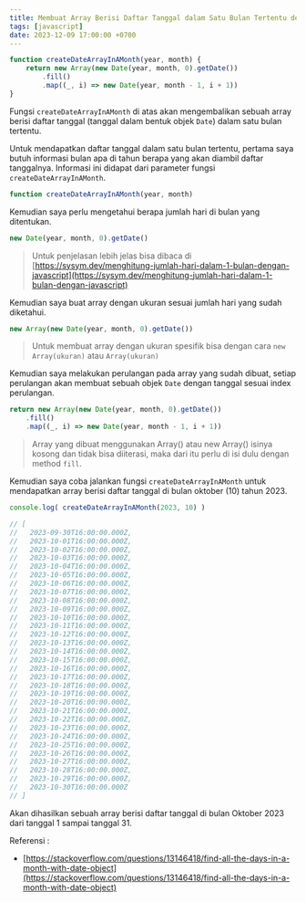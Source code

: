 ```yaml
---
title: Membuat Array Berisi Daftar Tanggal dalam Satu Bulan Tertentu dengan Javascript
tags: [javascript]
date: 2023-12-09 17:00:00 +0700
---
```


```javascript
function createDateArrayInAMonth(year, month) {
    return new Array(new Date(year, month, 0).getDate())
        .fill()
        .map((_, i) => new Date(year, month - 1, i + 1))
}
```

<!--more-->

Fungsi `createDateArrayInAMonth` di atas akan mengembalikan sebuah array berisi daftar tanggal (tanggal dalam bentuk objek `Date`) dalam satu bulan tertentu.

Untuk mendapatkan daftar tanggal dalam satu bulan tertentu, pertama saya butuh informasi bulan apa di tahun berapa yang akan diambil daftar tanggalnya. Informasi ini didapat dari parameter fungsi `createDateArrayInAMonth`.

```javascript
function createDateArrayInAMonth(year, month)
```

Kemudian saya perlu mengetahui berapa jumlah hari di bulan yang ditentukan.

```javascript
new Date(year, month, 0).getDate()
```

> Untuk penjelasan lebih jelas bisa dibaca di [https://sysym.dev/menghitung-jumlah-hari-dalam-1-bulan-dengan-javascript](https://sysym.dev/menghitung-jumlah-hari-dalam-1-bulan-dengan-javascript)

Kemudian saya buat array dengan ukuran sesuai jumlah hari yang sudah diketahui.

```javascript
new Array(new Date(year, month, 0).getDate())
```

> Untuk membuat array dengan ukuran spesifik bisa dengan cara `new Array(ukuran)` atau `Array(ukuran)`

Kemudian saya melakukan perulangan pada array yang sudah dibuat, setiap perulangan akan membuat sebuah objek `Date` dengan tanggal sesuai index perulangan.

```javascript
return new Array(new Date(year, month, 0).getDate())
    .fill()
    .map((_, i) => new Date(year, month - 1, i + 1))
```

> Array yang dibuat menggunakan Array() atau new Array() isinya kosong dan tidak bisa diiterasi, maka dari itu perlu di isi dulu dengan method `fill`.

Kemudian saya coba jalankan fungsi `createDateArrayInAMonth` untuk mendapatkan array berisi daftar tanggal di bulan oktober (10) tahun 2023.

```javascript
console.log( createDateArrayInAMonth(2023, 10) )

// [
//   2023-09-30T16:00:00.000Z,
//   2023-10-01T16:00:00.000Z,
//   2023-10-02T16:00:00.000Z,
//   2023-10-03T16:00:00.000Z,
//   2023-10-04T16:00:00.000Z,
//   2023-10-05T16:00:00.000Z,
//   2023-10-06T16:00:00.000Z,
//   2023-10-07T16:00:00.000Z,
//   2023-10-08T16:00:00.000Z,
//   2023-10-09T16:00:00.000Z,
//   2023-10-10T16:00:00.000Z,
//   2023-10-11T16:00:00.000Z,
//   2023-10-12T16:00:00.000Z,
//   2023-10-13T16:00:00.000Z,
//   2023-10-14T16:00:00.000Z,
//   2023-10-15T16:00:00.000Z,
//   2023-10-16T16:00:00.000Z,
//   2023-10-17T16:00:00.000Z,
//   2023-10-18T16:00:00.000Z,
//   2023-10-19T16:00:00.000Z,
//   2023-10-20T16:00:00.000Z,
//   2023-10-21T16:00:00.000Z,
//   2023-10-22T16:00:00.000Z,
//   2023-10-23T16:00:00.000Z,
//   2023-10-24T16:00:00.000Z,
//   2023-10-25T16:00:00.000Z,
//   2023-10-26T16:00:00.000Z,
//   2023-10-27T16:00:00.000Z,
//   2023-10-28T16:00:00.000Z,
//   2023-10-29T16:00:00.000Z,
//   2023-10-30T16:00:00.000Z
// ]
```

Akan dihasilkan sebuah array berisi daftar tanggal di bulan Oktober 2023 dari tanggal 1 sampai tanggal 31.

Referensi :

- [https://stackoverflow.com/questions/13146418/find-all-the-days-in-a-month-with-date-object](https://stackoverflow.com/questions/13146418/find-all-the-days-in-a-month-with-date-object)